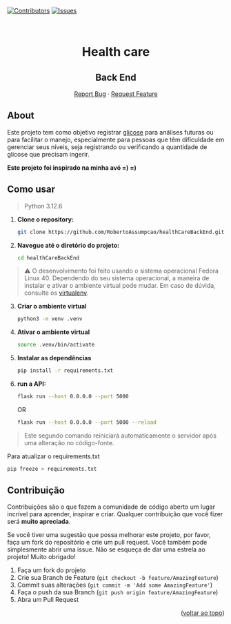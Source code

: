 <div id="top"></div>

[![Contributors][contributors-shield]][contributors-url]
[![Issues][issues-shield]][issues-url]

<br />
<div align="center">
  <h1 align="center">Health care</h1>
  <h2>Back End</h2>

  <p align="center">
    <a href="https://github.com/RobertoAssumpcao/healthCareBackEnd/issues">Report Bug</a>
    ·
    <a href="https://github.com/RobertoAssumpcao/healthCareBackEnd/issues">Request Feature</a>
  </p>
</div>

## About

Este projeto tem como objetivo registrar [glicose](https://www.healthline.com/health/glucose) para análises futuras ou para facilitar o manejo, especialmente para pessoas que têm dificuldade em gerenciar seus níveis, seja registrando ou verificando a quantidade de glicose que precisam ingerir.

**Este projeto foi inspirado na minha avó =) =)**

## Como usar

> Python 3.12.6

1. **Clone o repository:**

   ```bash
   git clone https://github.com/RobertoAssumpcao/healthCareBackEnd.git
   ```

2. **Navegue até o diretório do projeto:**

   ```bash
   cd healthCareBackEnd
   ```

> ⚠️ O desenvolvimento foi feito usando o sistema operacional Fedora Linux 40. Dependendo do seu sistema operacional, a maneira de instalar e ativar o ambiente virtual pode mudar. Em caso de dúvida, consulte os [virtualenv](https://virtualenv.pypa.io/en/latest/installation.html).

3. **Criar o ambiente virtual**

   ```bash
   python3 -m venv .venv
   ```

4. **Ativar o ambiente virtual**

   ```bash
   source .venv/bin/activate
   ```

5. **Instalar as dependências**

   ```bash
   pip install -r requirements.txt
   ```

6. **run a API:**

   ```bash
   flask run --host 0.0.0.0 --port 5000
   ```

   OR

   ```bash
   flask run --host 0.0.0.0 --port 5000 --reload
   ```

> Este segundo comando reiniciará automaticamente o servidor após uma alteração no código-fonte.

Para atualizar o requirements.txt

   ```bash
   pip freeze > requirements.txt
   ```

## Contribuição

Contribuições são o que fazem a comunidade de código aberto um lugar incrível para aprender, inspirar e criar. Qualquer contribuição que você fizer será **muito apreciada**.

Se você tiver uma sugestão que possa melhorar este projeto, por favor, faça um fork do repositório e crie um pull request. Você também pode simplesmente abrir uma issue. Não se esqueça de dar uma estrela ao projeto! Muito obrigado!

1. Faça um fork do projeto
2. Crie sua Branch de Feature (`git checkout -b feature/AmazingFeature`)
3. Commit suas alterações (`git commit -m 'Add some AmazingFeature'`)
4. Faça o push da sua Branch (`git push origin feature/AmazingFeature`)
5. Abra um Pull Request

<p align="right">(<a href="#top">voltar ao topo</a>)</p>

[contributors-shield]: https://img.shields.io/github/contributors/RobertoAssumpcao/healthCareBackEnd.svg?style=for-the-badge

[contributors-url]: https://github.com/RobertoAssumpcao/healthCareBackEnd/graphs/contributors

[issues-shield]: https://img.shields.io/github/issues/RobertoAssumpcao/healthCareBackEnd.svg?style=for-the-badge

[issues-url]: https://github.com/RobertoAssumpcao/healthCareBackEnd/issues
